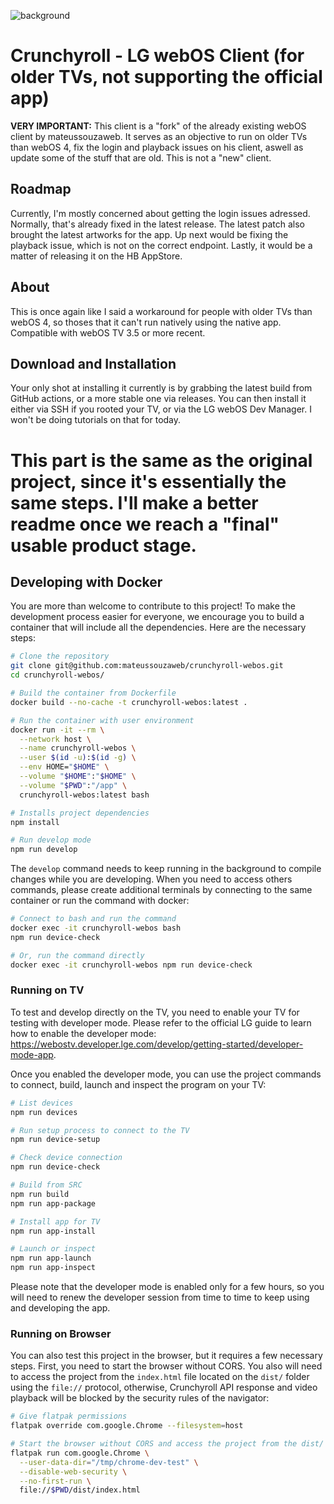 ![background](https://github.com/user-attachments/assets/0eb8dfad-ca8c-4132-84dd-d0fda215693f)
# Crunchyroll - LG webOS Client (for older TVs, not supporting the official app)

**VERY IMPORTANT:** This client is a "fork" of the already existing webOS client by mateussouzaweb. It serves as an objective to run on older TVs than webOS 4, fix the login and playback issues on his client, aswell as update some of the stuff that are old. This is not a "new" client.

## Roadmap
Currently, I'm mostly concerned about getting the login issues adressed. Normally, that's already fixed in the latest release. The latest patch also brought the latest artworks for the app.
Up next would be fixing the playback issue, which is not on the correct endpoint. Lastly, it would be a matter of releasing it on the HB AppStore.

## About
This is once again like I said a workaround for people with older TVs than webOS 4, so thoses that it can't run natively using the native app.
Compatible with webOS TV 3.5 or more recent.

## Download and Installation
Your only shot at installing it currently is by grabbing the latest build from GitHub actions, or a more stable one via releases. You can then install it either via SSH if you rooted your TV, or via the LG webOS Dev Manager. I won't be doing tutorials on that for today.

# This part is the same as the original project, since it's essentially the same steps. I'll make a better readme once we reach a "final" usable product stage.
## Developing with Docker

You are more than welcome to contribute to this project! To make the development process easier for everyone, we encourage you to build a container that will include all the dependencies. Here are the necessary steps:

```bash
# Clone the repository
git clone git@github.com:mateussouzaweb/crunchyroll-webos.git
cd crunchyroll-webos/

# Build the container from Dockerfile
docker build --no-cache -t crunchyroll-webos:latest .

# Run the container with user environment
docker run -it --rm \
  --network host \
  --name crunchyroll-webos \
  --user $(id -u):$(id -g) \
  --env HOME="$HOME" \
  --volume "$HOME":"$HOME" \
  --volume "$PWD":"/app" \
  crunchyroll-webos:latest bash

# Installs project dependencies
npm install

# Run develop mode
npm run develop
```

The ``develop`` command needs to keep running in the background to compile changes while you are developing. When you need to access others commands, please create additional terminals by connecting to the same container or run the command with docker:

```bash
# Connect to bash and run the command
docker exec -it crunchyroll-webos bash
npm run device-check

# Or, run the command directly
docker exec -it crunchyroll-webos npm run device-check
```

### Running on TV

To test and develop directly on the TV, you need to enable your TV for testing with developer mode. Please refer to the official LG guide to learn how to enable the developer mode: <https://webostv.developer.lge.com/develop/getting-started/developer-mode-app>. 

Once you enabled the developer mode, you can use the project commands to connect, build, launch and inspect the program on your TV:

```bash
# List devices
npm run devices

# Run setup process to connect to the TV
npm run device-setup

# Check device connection
npm run device-check

# Build from SRC
npm run build
npm run app-package

# Install app for TV
npm run app-install

# Launch or inspect
npm run app-launch
npm run app-inspect
```

Please note that the developer mode is enabled only for a few hours, so you will need to renew the developer session from time to time to keep using and developing the app.

### Running on Browser

You can also test this project in the browser, but it requires a few necessary steps. First, you need to start the browser without CORS. You also will need to access the project from the ``index.html`` file located on the ``dist/`` folder using the ``file://`` protocol, otherwise, Crunchyroll API response and video playback will be blocked by the security rules of the navigator:

```bash
# Give flatpak permissions
flatpak override com.google.Chrome --filesystem=host

# Start the browser without CORS and access the project from the dist/ folder
flatpak run com.google.Chrome \
  --user-data-dir="/tmp/chrome-dev-test" \
  --disable-web-security \
  --no-first-run \
  file://$PWD/dist/index.html
```
